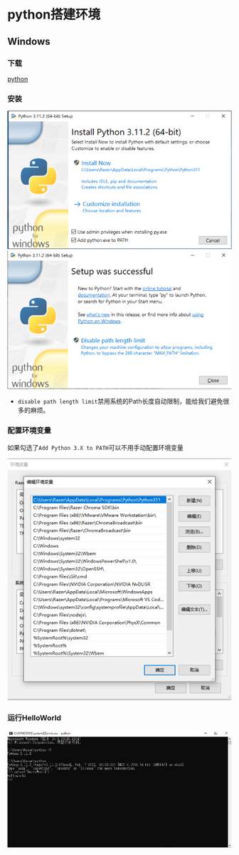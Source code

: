 # python搭建环境
## Windows
### 下载
[python](https://www.python.org/downloads/)

### 安装
![安装python](img/安装python1.png)
![安装python](img/安装python.png)

- `disable path length limit`禁用系统的Path长度自动限制，能给我们避免很多的麻烦。

### 配置环境变量
如果勾选了`Add Python 3.X to PATH`可以不用手动配置环境变量

![python环境变量](img/python环境变量.png)

### 运行HelloWorld
![HelloWorld](img/python-HelloWorld.png)